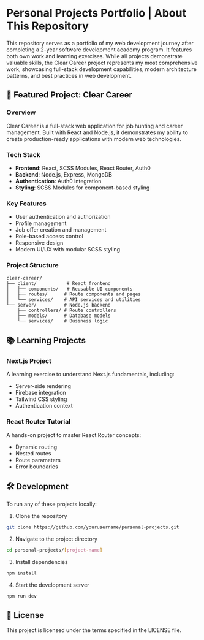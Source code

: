 # Personal Projects Portfolio | About This Repository

This repository serves as a portfolio of my web development journey after completing a 2-year software development academy program. It features both own work and learning exercises. While all projects demonstrate valuable skills, the Clear Career project represents my most comprehensive work, showcasing full-stack development capabilities, modern architecture patterns, and best practices in web development.

## 🚀 Featured Project: Clear Career

### Overview
Clear Career is a full-stack web application for job hunting and career management. Built with React and Node.js, it demonstrates my ability to create production-ready applications with modern web technologies.

### Tech Stack
- **Frontend**: React, SCSS Modules, React Router, Auth0
- **Backend**: Node.js, Express, MongoDB
- **Authentication**: Auth0 integration
- **Styling**: SCSS Modules for component-based styling

### Key Features
- User authentication and authorization
- Profile management
- Job offer creation and management
- Role-based access control
- Responsive design
- Modern UI/UX with modular SCSS styling

### Project Structure
```
clear-career/
├── client/           # React frontend
│   ├── components/   # Reusable UI components
│   ├── routes/      # Route components and pages
│   └── services/    # API services and utilities
└── server/          # Node.js backend
    ├── controllers/ # Route controllers
    ├── models/      # Database models
    └── services/    # Business logic
```

## 📚 Learning Projects

### Next.js Project
A learning exercise to understand Next.js fundamentals, including:
- Server-side rendering
- Firebase integration
- Tailwind CSS styling
- Authentication context

### React Router Tutorial
A hands-on project to master React Router concepts:
- Dynamic routing
- Nested routes
- Route parameters
- Error boundaries

## 🛠 Development

To run any of these projects locally:

1. Clone the repository
```bash
git clone https://github.com/yourusername/personal-projects.git
```

2. Navigate to the project directory
```bash
cd personal-projects/[project-name]
```

3. Install dependencies
```bash
npm install
```

4. Start the development server
```bash
npm run dev
```

## 📄 License

This project is licensed under the terms specified in the LICENSE file.